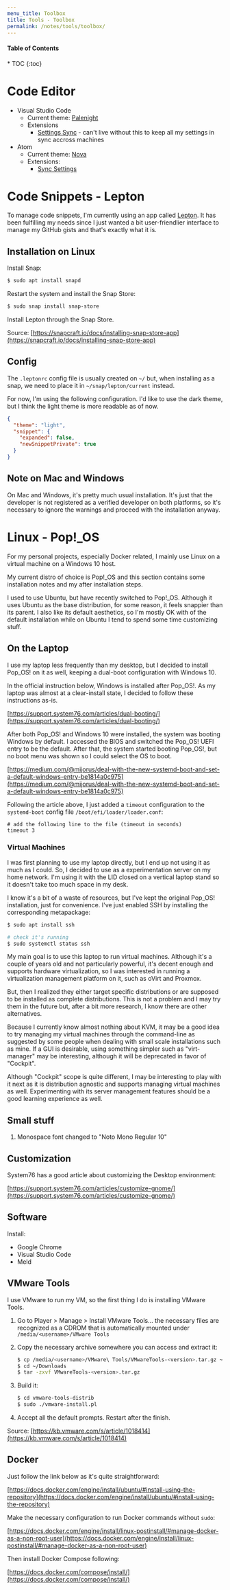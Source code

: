 ```yaml
---
menu_title: Toolbox
title: Tools - Toolbox
permalink: /notes/tools/toolbox/
---
```


<h4>Table of Contents</h4>
* TOC
{:toc}

# Code Editor

* Visual Studio Code
  * Current theme: [Palenight](https://github.com/whizkydee/vscode-material-palenight-theme)
  * Extensions
    * [Settings Sync](https://github.com/shanalikhan/code-settings-sync) - can't live without this to keep all my settings in sync accross machines
* Atom
  * Current theme: [Nova]()
  * Extensions:
    * [Sync Settings]()

# Code Snippets - Lepton

To manage code snippets, I'm currently using an app called [Lepton](https://github.com/hackjutsu/Lepton). It has been fulfilling my needs since I just wanted a bit user-friendlier interface to manage my GitHub gists and that's exactly what it is.

## Installation on Linux

Install Snap:

```bash
$ sudo apt install snapd
```

Restart the system and install the Snap Store:

```bash
$ sudo snap install snap-store
```

Install Lepton through the Snap Store.

<span class="source-info">Source: [https://snapcraft.io/docs/installing-snap-store-app](https://snapcraft.io/docs/installing-snap-store-app)</span>

## Config

The `.leptonrc` config file is usually created on `~/` but, when installing as a snap, we need to place it in `~/snap/lepton/current` instead.

For now, I'm using the following configuration. I'd like to use the dark theme, but I think the light theme is more readable as of now.

```json
{
  "theme": "light",
  "snippet": {
    "expanded": false,
    "newSnippetPrivate": true
  }
}
```

## Note on Mac and Windows

On Mac and Windows, it's pretty much usual installation. It's just that the developer is not registered as a verified developer on both platforms, so it's necessary to ignore the warnings and proceed with the installation anyway.


# Linux - Pop!_OS

For my personal projects, especially Docker related, I mainly use Linux on a virtual machine on a Windows 10 host.

My current distro of choice is Pop!_OS and this section contains some installation notes and my after installation steps.

I used to use Ubuntu, but have recently switched to Pop!_OS. Although it uses Ubuntu as the base distribution, for some reason, it feels snappier than its parent. I also like its default aesthetics, so I'm mostly OK with of the default installation while on Ubuntu I tend to spend some time customizing stuff.

## On the Laptop

I use my laptop less frequently than my desktop, but I decided to install Pop_OS! on it as well, keeping a dual-boot configuration with Windows 10.

In the official instruction below, Windows is installed after Pop_OS!. As my laptop was almost at a clear-install state, I decided to follow these instructions as-is.

[https://support.system76.com/articles/dual-booting/](https://support.system76.com/articles/dual-booting/)

After both Pop_OS! and Windows 10 were installed, the system was booting Windows by default. I accessed the BIOS and switched the Pop_OS! UEFI entry to be the default. After that, the system started booting Pop_OS!, but no boot menu was shown so I could select the OS to boot.

[https://medium.com/@mijorus/deal-with-the-new-systemd-boot-and-set-a-default-windows-entry-be1814a0c975](https://medium.com/@mijorus/deal-with-the-new-systemd-boot-and-set-a-default-windows-entry-be1814a0c975)

Following the article above, I just added a `timeout` configuration to the `systemd-boot` config file `/boot/efi/loader/loader.conf`:

```
# add the following line to the file (timeout in seconds)
timeout 3
```

### Virtual Machines

I was first planning to use my laptop directly, but I end up not using it as much as I could. So, I decided to use as a experimentation server on my home network. I'm using it with the LID closed on a vertical laptop stand so it doesn't take too much space in my desk.

I know it's a bit of a waste of resources, but I've kept the original Pop_OS! installation, just for convenience. I've just enabled SSH by installing the corresponding metapackage:

```bash
$ sudo apt install ssh

# check it's running
$ sudo systemctl status ssh
```

My main goal is to use this laptop to run virtual machines. Although it's a couple of years old and not particularly powerful, it's decent enough and supports hardware virtualization, so I was interested in running a virtualization management platform on it, such as oVirt and Proxmox.

But, then I realized they either target specific distributions or are supposed to be installed as complete distributions. This is not a problem and I may try them in the future but, after a bit more research, I know there are other alternatives.

Because I currently know almost nothing about KVM, it may be a good idea to try managing my virtual machines through the command-line as suggested by some people when dealing with small scale installations such as mine. If a GUI is desirable, using something simpler such as "virt-manager" may be interesting, although it will be deprecated in favor of "Cockpit".

Although "Cockpit" scope is quite different, I may be interesting to play with it next as it is distribution agnostic and supports managing virtual machines as well. Experimenting with its server management features should be a good learning experience as well.

## Small stuff

1. Monospace font changed to "Noto Mono Regular 10"

## Customization

System76 has a good article about customizing the Desktop environment:

[https://support.system76.com/articles/customize-gnome/](https://support.system76.com/articles/customize-gnome/)

## Software

Install:

* Google Chrome
* Visual Studio Code
* Meld

## VMware Tools

I use VMware to run my VM, so the first thing I do is installing VMware Tools.

1. Go to Player > Manage > Install VMware Tools... the necessary files are recognized as a CDROM that is automatically mounted under `/media/<username>/VMware Tools`

2. Copy the necessary archive somewhere you can access and extract it:

    ```bash
    $ cp /media/<username>/VMware\ Tools/VMwareTools-<version>.tar.gz ~/Downloads/
    $ cd ~/Downloads
    $ tar -zxvf VMwareTools-<version>.tar.gz
    ```

3. Build it:

    ```bash
    $ cd vmware-tools-distrib
    $ sudo ./vmware-install.pl
    ```

4. Accept all the default prompts. Restart after the finish.

Source: [https://kb.vmware.com/s/article/1018414](https://kb.vmware.com/s/article/1018414)

## Docker

Just follow the link below as it's quite straightforward:

[https://docs.docker.com/engine/install/ubuntu/#install-using-the-repository](https://docs.docker.com/engine/install/ubuntu/#install-using-the-repository)

Make the necessary configuration to run Docker commands without `sudo`:

[https://docs.docker.com/engine/install/linux-postinstall/#manage-docker-as-a-non-root-user](https://docs.docker.com/engine/install/linux-postinstall/#manage-docker-as-a-non-root-user)

Then install Docker Compose following:

[https://docs.docker.com/compose/install/](https://docs.docker.com/compose/install/)
